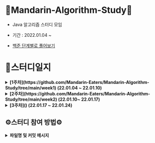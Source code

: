 # 🍊Mandarin-Algorithm-Study🍊

- Java 알고리즘 스터디 모임

- 기간 : 2022.01.04 ~

- [백준 단계별로 풀어보기](https://www.acmicpc.net/step)

# 📗스터디일지

<details markdown="1">
<summary><strong>[1주차](https://github.com/Mandarin-Eaters/Mandarin-Algorithm-Study/tree/main/week1) (22.01.04 ~ 22.01.10)</strong></summary>

<br/>

|            번호              |    문제이름 |      단계           |   회고록       |
| :-----------------------------: |:-----------------------------: |:-----------------------------: |:-----------------------------:
| [15552번](https://www.acmicpc.net/problem/15552)  |   빠른 A+B | for문 | [week 1](https://github.com/Mandarin-Eaters/Mandarin-Algorithm-Study/blob/main/week1/week1.md)|

</details>

<details markdown="1">
<summary><strong>[2주차](https://github.com/Mandarin-Eaters/Mandarin-Algorithm-Study/tree/main/week2) (22.01.10~ 22.01.17)</strong></summary>

<br/>

|            번호              |    문제이름 |      단계           |   회고록       |
| :-----------------------------: |:-----------------------------: |:-----------------------------: |:-----------------------------:
| [2941번](https://www.acmicpc.net/problem/2941) |   크로아티아 알파벳  | 문자열 | [week 2](https://github.com/Mandarin-Eaters/Mandarin-Algorithm-Study/blob/main/week2/week2.md) |
| [1316번](https://www.acmicpc.net/problem/1316) |   그룹 단어 체커  | 문자열 |                    |


</details>

<details markdown="1">
<summary><strong>[3주차]() (22.01.17 ~ 22.01.24)</strong></summary>

<br/>


|            번호              |    문제이름 |      단계           |   회고록       |
| :-----------------------------: |:-----------------------------: |:-----------------------------: |:-----------------------------:
| ----  |   |  | [week 3]()|

</details>

## ⚙스터디 참여 방법⚙

<details markdown="1">
<summary><strong>파일명 및 커밋 메시지</strong></summary>

- **매 스터디 전 해당 주 깃허브 폴더에 소스코드를 업로드 한다.**

- 주별 소스코드 업로드 위치 및 양식

    - 파일명 및 커밋 메시지 설정
        - 파일명 : **`boj_”번호”_”이름”.java`**
        - 커밋 메시지: **`code: 백준 “번호”번 문제`**
        
    - N주차 스터디폴더 생성 및 md파일 생성
        - 폴더명 : `week”N”`
        - md 파일명 : `week”N”.md`
        - 커밋 내용 : `Update week”N” markdown file`
        - md에는 문제를 풀면서 어려웠던 점이나 공유하고 싶은 내용을 작성
        
    - 예시사진
        
    ![20220111075321](https://user-images.githubusercontent.com/32264455/149455168-70a3e87f-602c-49df-8fb3-57527c5213e1.png)



- 소스코드 업로드 방식
    
    [Git - 커밋 메시지 컨벤션](https://doublesprogramming.tistory.com/256)
    
    - Commit
        1. fork & clone
        2. 소스코드 작성
        3. fetch *merge 후 Pull Request
        
    - Pull Request
        1. 제목은 `“N”주차 완료`로 한다. 
        2. 내용은 기본적으로 파일명과 동일하게 한다.
        3. 느낀 점이나 공유할 부분은 자유롭게 작성
        
    - 예시사진
    
    ![20220110213655](https://user-images.githubusercontent.com/32264455/149455389-34ec73a0-93ae-42e0-8a66-10b40d1f5a92.png)

</details>
